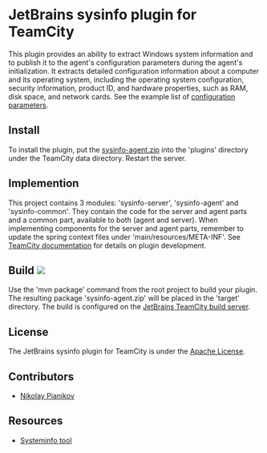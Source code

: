 # JetBrains sysinfo plugin for TeamCity #

This plugin provides an ability to extract Windows system information and to publish it to the agent's configuration parameters during the agent's initialization.
It extracts detailed configuration information about a computer and its operating system, including the operating system configuration, security information, product ID, and hardware properties, such as RAM, disk space, and network cards.
See the example list of [configuration parameters](https://github.com/JetBrains/teamcity-sysinfo-plugin/blob/master/docs/configurationParametersSample.tsv).

## Install ##

To install the plugin, put the [sysinfo-agent.zip](https://teamcity.jetbrains.com/httpAuth/app/rest/builds/buildType:TeamCityPluginsByJetBrains_SysInfoTeamCityPlugin_Build,pinned:true,status:SUCCESS,branch:master,tags:deploy/artifacts/content/sysinfo-agent.zip) into the 'plugins' directory under the TeamCity data directory. Restart the server.

## Implemention ##

This project contains 3 modules: 'sysinfo-server', 'sysinfo-agent' and 'sysinfo-common'. They contain the code for the server and agent parts and a common part, available to both (agent and server). When implementing components for the server and agent parts, remember to update the spring context files under 'main/resources/META-INF'. See [TeamCity documentation](https://confluence.jetbrains.com/display/TCD9/Developing+Plugins+Using+Maven) for details on plugin development.

## Build <img src="https://teamcity.jetbrains.com/app/rest/builds/buildType:TeamCityPluginsByJetBrains_SysInfoTeamCityPlugin_Build,pinned:true,branch:master,tags:deploy/statusIcon"/> ##

Use the 'mvn package' command from the root project to build your plugin. The resulting package 'sysinfo-agent.zip' will be placed in the 'target' directory. The build is configured on the [JetBrains TeamCity build server](https://teamcity.jetbrains.com/project.html?projectId=TeamCityPluginsByJetBrains_SysInfoTeamCityPlugin).

## License ##

The JetBrains sysinfo plugin for TeamCity is under the [Apache License](https://github.com/JetBrains/teamcity-dottrace/blob/master/LICENSE).

## Contributors ##

- [Nikolay Pianikov](https://github.com/NikolayPianikov)

## Resources ##

- [Systeminfo tool](https://technet.microsoft.com/ru-ru/library/bb491007.aspx)
